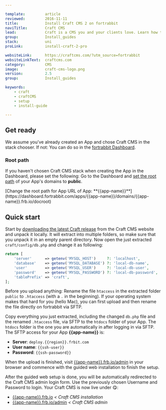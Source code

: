 ```yaml
---

template:         article
reviewed:         2016-11-11
title:            Install Craft CMS 2 on fortrabbit
naviTitle:        Craft CMS
lead:             Craft is a CMS you and your clients love. Learn how to deploy Craft using Git on fortrabbit.
group:            Install_guides
stack:            uni
proLink:          install-craft-2-pro

websiteLink:      https://craftcms.com/?utm_source=fortrabbit
websiteLinkText:  craftcms.com
category:         CMS
image:            craft-cms-logo.png
version:          2.5
group:            Install_guides

keywords:
    - craft
    - craftCMS
    - setup
    - install-guide

---
```



## Get ready

We assume you've already created an App and chose Craft CMS in the stack chooser. If not: You can do so in the [fortrabbit Dashboard](/dashboard).

### Root path

If you haven't chosen Craft CMS stack when creating the App in the Dashboard, please set the following: Go to the Dashboard and [set the root path](/app#toc-root-path) of your App's domains to **public**.

<div markdown="1" data-user="known">
[Change the root path for App URL of App: **{{app-name}}**](https://dashboard.fortrabbit.com/apps/{{app-name}}/domains/{{app-name}}.frb.io/docroot)
</div>


## Quick start

Start by [downloading the latest Craft release](https://craftcms.com/) from the Craft CMS website and unpack it locally. It will extract into multiple folders, so make sure that you unpack it in an empty parent directory. Now open the just extracted `craft/config/db.php` and change it as following:

```php
return [
	'server'      => getenv('MYSQL_HOST')     ?: 'localhost',
	'database'    => getenv('MYSQL_DATABASE') ?: 'local-db-name',
	'user'        => getenv('MYSQL_USER')     ?: 'local-db-user',
	'password'    => getenv('MYSQL_PASSWORD') ?: 'local-db-password',
	'tablePrefix' => 'craft',
];
```

Before you upload anything: Rename the file `htaccess` in the extracted folder `public` to `.htaccess` (with a `.` in the beginning). If your operating system makes that hard for you (hello Mac), you can first upload and then rename the file directly on fortrabbit via SFTP.

Copy everything you just extracted, including the changed `db.php` file and the renamed `.htaccess` file, via SFTP to the `htdocs` folder of your App. The `htdocs` folder is the one you are automatically in after logging in via SFTP. The SFTP access for your App **{{app-name}}** is:

* **Server**: `deploy.{{region}}.frbit.com`
* **User name**: `{{ssh-user}}`
* **Password**: `{{ssh-password}}`

When the upload is finished, visit [{{app-name}}.frb.io/admin](https://{{app-name}}.frb.io/admin) in your browser and commence with the guided web installation to finish the setup.

After the guided web setup is done, you will be automatically redirected to the Craft CMS admin login form. Use the previously chosen Username and Password to login. Your Craft CMS is now live under 😋:

* [{{app-name}}.frb.io](https://{{app-name}}.frb.io) _< Craft CMS installation_
* [{{app-name}}.frb.io/admin](https://{{app-name}}.frb.io/admin) _< Craft CMS admin_

<!-- TODO: write on how to customize it -->
<!-- TODO: hint or example to install with wget via SSH  -->

